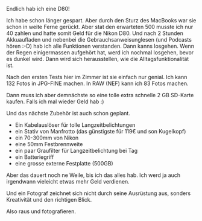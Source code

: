 <!--
.. title: Nikon D80
.. slug: 203-nikon-d80
.. date: 2007-07-21 16:24:47
.. tags: Kamera,Nikon,Spiegelreflexkamera,Fotografie
.. description: 
.. type: text
-->

Endlich hab ich eine D80!
<!-- TEASER_END -->

Ich habe schon länger gespart.
Aber durch den Sturz des MacBooks war sie schon in weite Ferne gerückt.
Aber stat den erwarteten 500 musste ich nur 40 zahlen und hatte somit Geld für die Nikon D80.
Und nach 2 Stunden Akkuaufladen und nebenbei die Gebrauchsanweisunglesen (und Podcasts hören :-D) hab ich alle Funktionen verstanden.
Dann kanns losgehen.
Wenn der Regen einigermassen aufgehört hat, werd ich nochmal losgehen, bevor es dunkel wird. Dann wird sich herausstellen, wie die Alltagsfunktionalität ist.

Nach den ersten Tests hier im Zimmer ist sie einfach nur genial.
Ich kann 132 Fotos in JPG-FINE machen.
In RAW (NEF) kann ich 83 Fotos machen.

Dann muss ich aber demnächste so eine tolle extra schnelle 2 GB SD-Karte kaufen.
Falls ich mal wieder Geld hab :)

Und das nächste Zubehör ist auch schon geplant.

- Ein Kabelauslöser für tolle Langzeitbelichtungen
- ein Stativ von Manfrotto (das günstigste für 119€ und son Kugelkopf)
- ein 70-300mm von Nikon
- eine 50mm Festbrennweite
- ein paar Graufilter für Langzeitbelichtung bei Tag
- ein Batteriegriff
- eine grosse externe Festplatte (500GB)

Aber das dauert noch ne Weile, bis ich das alles hab.
Ich werd ja auch irgendwann vieleicht etwas mehr Geld verdienen.

Und ein Fotograf zeichnet sich nicht durch seine Ausrüstung aus, sonders Kreativität und den richtigen Blick.

Also raus und fotografieren.
